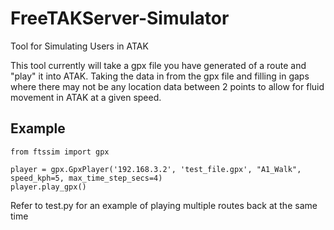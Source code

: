 # FreeTAKServer-Simulator
Tool for Simulating Users in ATAK

This tool currently will take a gpx file you have generated of a route and "play" it into ATAK. 
Taking the data in from the gpx file and filling in gaps where there may not be any location data between 2 points to allow 
for fluid movement in ATAK at a given speed. 

## Example

```
from ftssim import gpx

player = gpx.GpxPlayer('192.168.3.2', 'test_file.gpx', "A1_Walk", speed_kph=5, max_time_step_secs=4)
player.play_gpx()
```
Refer to test.py for an example of playing multiple routes back at the same time
